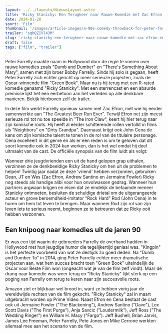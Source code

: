 ```yaml
---
layout: ../../layouts/NieuwsLayout.astro
title: 'Ricky Stanicky: Een Terugkeer naar Rauwe Komedie met Zac Efron en John Cena'
date: 2024-01-28
soort: 'Film'
thumbnail: '/images/article-images/a-90s-comedy-throwback-for-peter-farrelly-1706285456.jpg'
trailer: "sqbQZIVl43M"
slug: 'ricky-stanicky-een-terugkeer-naar-rauwe-komedie-met-zac-efron-en-john-cena'
draft: false
tags: ["film", "trailer"]
---
```



Peter Farrelly maakte naam in Hollywood door de regie te voeren over rauwe komedies zoals "Dumb and Dumber" en "There's Something About Mary", samen met zijn broer Bobby Farrelly. Sinds hij solo is gegaan, heeft Peter Farrelly zich echter gericht op meer serieuze projecten, zoals de Oscar-winnende film "Green Book". Maar nu is hij terug met een R-rated komedie genaamd "Ricky Stanicky". Met een sterrencast en een absurde premisse lijkt het een eerbetoon aan het verleden op alle denkbare manieren. Bekijk hierboven zelf de trailer.

In deze film werkt Farrelly opnieuw samen met Zac Efron, met wie hij eerder samenwerkte aan "The Greatest Beer Run Ever". Terwijl Efron net zijn meest serieuze rol tot nu toe speelde in "The Iron Claw", keert hij hier terug naar zijn komische roots. Hij heeft al eerder schitterende rollen vertolkt in films als "Neighbors" en "Dirty Grandpa". Daarnaast krijgt ook John Cena de kans om zijn komische talent te tonen in de rol van de titulaire personage. Cena excelleert in dit genre en als er een reden is om te geloven dat dit soort komedie ook in 2024 kan werken, dan is het wel omdat hij deel uitmaakt van de cast. De officiële synopsis van de film luidt als volgt:

Wanneer drie jeugdvrienden een uit de hand gelopen grap uithalen, verzinnen ze de denkbeeldige Ricky Stanicky om hen uit de problemen te helpen! Twintig jaar nadat ze deze 'vriend' hebben verzonnen, gebruiken Dean, JT en Wes (Zac Efron, Andrew Santino en Jermaine Fowler) Ricky nog steeds als handige alibi voor hun onvolwassen gedrag. Wanneer hun partners argwaan krijgen en eisen dat ze eindelijk de befaamde meneer Stanicky ontmoeten, besluiten de schuldige drietal om de uitgerangeerde acteur en grove beroemdheid-imitator "Rock Hard" Rod (John Cena) in te huren om hem tot leven te brengen. Maar wanneer Rod zijn rol van zijn leven iets te serieus neemt, beginnen ze te betreuren dat ze Ricky ooit hebben verzonnen.

## Een knipoog naar komedies uit de jaren 90

Er was een tijd waarin de gebroeders Farrelly de overhand hadden in Hollywood met hun jeugdige humor die tegelijkertijd geniaal was. "Kingpin" is het perfecte voorbeeld van wat ze destijds zo goed deden. Na "Dumb and Dumber To" in 2014, ging Peter Farrelly echter meer dramatische projecten aan, wat hem succes bracht toen "Green Book" uiteindelijk de Oscar voor Beste Film won (ongeacht wat je van de film zelf vindt). Maar de drang naar komedie was weer terug en "Ricky Stanicky" lijkt sterk op een poging van Farrelly om terug te keren naar zijn succesvolle roots.

Amazon ziet er blijkbaar wel brood in, want ze hebben vorig jaar de wereldwijde rechten van de film gekocht. "Ricky Stanicky" zal in maart uitgebracht worden op Prime Video. Naast Efron en Cena bestaat de cast ook uit Jermaine Fowler ("The Blackening"), Andrew Santino ("Dave"), Lex Scott Davis ("The First Purge"), Anja Savcic ("Loudermilk"), Jeff Ross ("The Wedding Ringer") en William H. Macy ("Fargo"). Jeff Bushell, Brian Jarvis, James Lee Freeman, Peter Farrelly, Pete Jones en Mike Cerrone werkten allemaal mee aan het scenario van de film.
